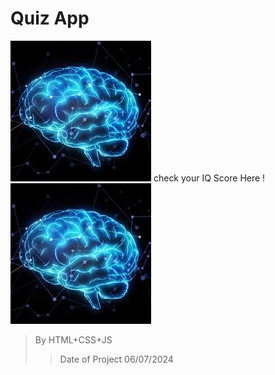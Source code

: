 # Quiz App 
![image](./images/images.jpeg) check your IQ Score Here !
![image](./images/images.jpeg)
>By HTML+CSS+JS
>>Date of Project 06/07/2024